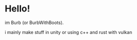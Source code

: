 # Hello!
 im Burb (or BurbWithBoots).

i mainly make stuff in unity or using c++ and rust with vulkan
